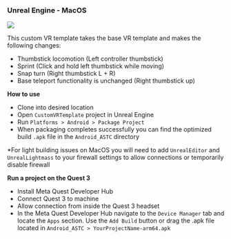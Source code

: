 ### Unreal Engine - MacOS
![](https://dev.epicgames.com/community/api/documentation/image/bafbc878-8d43-4bdd-9964-85d6079d6811?resizing_type=fill&width=1920&height=335)

This custom VR template takes the base VR template and makes the following changes:

* Thumbstick locomotion (Left controller thumbstick)
* Sprint (Click and hold left thumbstick while moving)
* Snap turn (Right thumbstick L + R)
* Base teleport functionality is unchanged (Right thumbstick up)

**How to use**

* Clone into desired location
* Open `CustomVRTemplate` project in Unreal Engine
* Run `Platforms > Android > Package Project`
* When packaging completes successfully you can find the optimized build `.apk` file in the `Android_ASTC` directory

*For light building issues on MacOS you will need to add `UnrealEditor` and `UnrealLightmass` to your firewall settings to allow connections or temporarily disable firewall

**Run a project on the Quest 3**

* Install Meta Quest Developer Hub
* Connect Quest 3 to machine
* Allow connection from inside the Quest 3 headset
* In the Meta Quest Developer Hub navigate to the `Device Manager` tab and locate the `Apps` section. Use the `Add Build` button or drag the .apk file located in `Android_ASTC > YourProjectName-arm64.apk`
